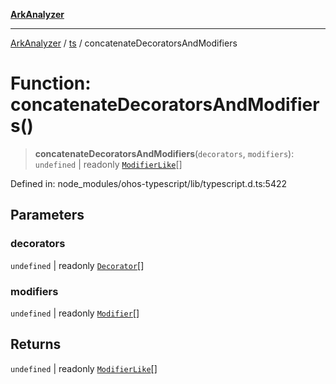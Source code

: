 [**ArkAnalyzer**](../../../../README.md)

***

[ArkAnalyzer](../../../../globals.md) / [ts](../README.md) / concatenateDecoratorsAndModifiers

# Function: concatenateDecoratorsAndModifiers()

> **concatenateDecoratorsAndModifiers**(`decorators`, `modifiers`): `undefined` \| readonly [`ModifierLike`](../type-aliases/ModifierLike.md)[]

Defined in: node\_modules/ohos-typescript/lib/typescript.d.ts:5422

## Parameters

### decorators

`undefined` | readonly [`Decorator`](../interfaces/Decorator.md)[]

### modifiers

`undefined` | readonly [`Modifier`](../type-aliases/Modifier.md)[]

## Returns

`undefined` \| readonly [`ModifierLike`](../type-aliases/ModifierLike.md)[]
